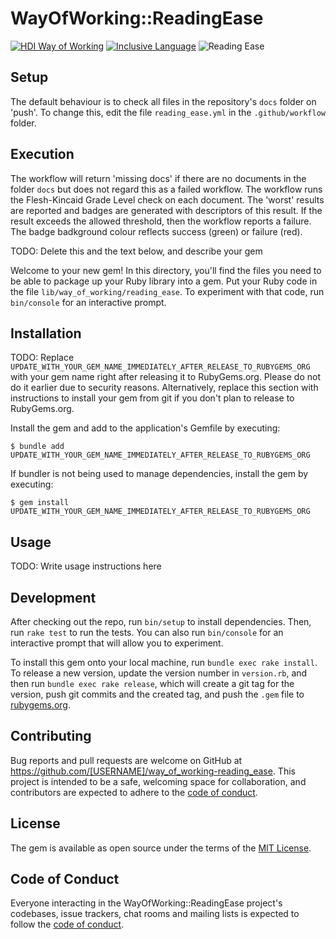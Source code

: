 # WayOfWorking::ReadingEase

<!-- HDI Way of Working: Badge Holder Start -->
[![HDI Way of Working](https://img.shields.io/badge/HDI-Way%20of%20Working-8169e3?labelColor=000)](https://healthdatainsight.github.io/way_of_working/)
[![Inclusive Language](https://github.com/HealthDataInsight/hdi_backpack_ros2_ws/actions/workflows/inclusive-language.yml/badge.svg)](https://github.com/HealthDataInsight/hdi_backpack_ros2_ws/actions/workflows/inclusive-language.yml)
![Reading Ease](https://img.shields.io/endpoint?url=https://gist.githubusercontent.com/bottlehall/d81400f704f3ba54c9564e038b66c271/raw/badgeFK.json)
<!-- HDI Way of Working: Badge Holder End -->

## Setup

The default behaviour is to check all files in the repository's `docs` folder on 'push'. To change this, edit the file `reading_ease.yml` in the `.github/workflow` folder.

## Execution

The workflow will return 'missing docs' if there are no documents in the folder `docs` but does not regard this as a failed workflow. The workflow runs the Flesh-Kincaid Grade Level check on each document. The 'worst' results are reported and badges are generated with descriptors of this result. If the result exceeds the allowed threshold, then the workflow reports a failure. The badge badkground colour reflects success (green) or failure (red).

TODO: Delete this and the text below, and describe your gem

Welcome to your new gem! In this directory, you'll find the files you need to be able to package up your Ruby library into a gem. Put your Ruby code in the file `lib/way_of_working/reading_ease`. To experiment with that code, run `bin/console` for an interactive prompt.

## Installation

TODO: Replace `UPDATE_WITH_YOUR_GEM_NAME_IMMEDIATELY_AFTER_RELEASE_TO_RUBYGEMS_ORG` with your gem name right after releasing it to RubyGems.org. Please do not do it earlier due to security reasons. Alternatively, replace this section with instructions to install your gem from git if you don't plan to release to RubyGems.org.

Install the gem and add to the application's Gemfile by executing:

    $ bundle add UPDATE_WITH_YOUR_GEM_NAME_IMMEDIATELY_AFTER_RELEASE_TO_RUBYGEMS_ORG

If bundler is not being used to manage dependencies, install the gem by executing:

    $ gem install UPDATE_WITH_YOUR_GEM_NAME_IMMEDIATELY_AFTER_RELEASE_TO_RUBYGEMS_ORG

## Usage

TODO: Write usage instructions here

## Development

After checking out the repo, run `bin/setup` to install dependencies. Then, run `rake test` to run the tests. You can also run `bin/console` for an interactive prompt that will allow you to experiment.

To install this gem onto your local machine, run `bundle exec rake install`. To release a new version, update the version number in `version.rb`, and then run `bundle exec rake release`, which will create a git tag for the version, push git commits and the created tag, and push the `.gem` file to [rubygems.org](https://rubygems.org).

## Contributing

Bug reports and pull requests are welcome on GitHub at https://github.com/[USERNAME]/way_of_working-reading_ease. This project is intended to be a safe, welcoming space for collaboration, and contributors are expected to adhere to the [code of conduct](https://github.com/[USERNAME]/way_of_working-reading_ease/blob/main/CODE_OF_CONDUCT.md).

## License

The gem is available as open source under the terms of the [MIT License](https://opensource.org/licenses/MIT).

## Code of Conduct

Everyone interacting in the WayOfWorking::ReadingEase project's codebases, issue trackers, chat rooms and mailing lists is expected to follow the [code of conduct](https://github.com/[USERNAME]/way_of_working-reading_ease/blob/main/CODE_OF_CONDUCT.md).
